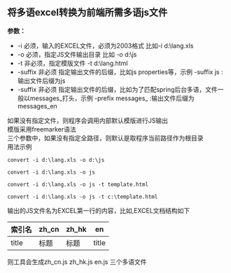 将多语excel转换为前端所需多语js文件
---------------------

**参数：**

 - -i 必须，输入的EXCEL文件，必须为2003格式 比如-i d:\lang.xls
 - -o 必须，指定JS文件输出目录 比如 -o d:\js
 - -t 非必须，指定模版文件	-t d:\lang.html
 - -suffix 非必须 指定输出文件的后缀，比如js properties等，示例 -suffix js :输出文件后缀为js
 - -suffix 非必须 指定输出文件的后缀，比如为了匹配spring后台多语，文件一般以messages_打头，示例 -prefix messages_ :输出文件后缀为messages_en

如果没有指定文件，则程序会调用内部默认模版进行JS输出  
模版采用freemarker语法  
三个参数中，如果没有指定全路径，则默认是取程序当前路径作为根目录  
用法示例  


`convert -i d:\lang.xls -o d:\js  `

`convert -i d:\lang.xls -o js  `

`convert -i d:\lang.xls -o js -t template.html  `

`convert -i d:\lang.xls -o js -t c:\template.html`


输出的JS文件名为EXCEL第一行的内容，比如,EXCEL文档结构如下


 索引名  | zh_cn  | zh_hk | en   
 ---- | ----- | ------   | ------  
 title  | 标题 | 标题 | title 
 
 则工具会生成zh_cn.js  zh_hk.js en.js 三个多语文件

